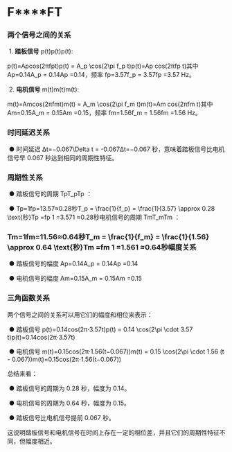# **F****FT**

### **两个信号之间的关系**

​            1.     **踏板信号** p(t)p(t)p(t):

p(t)=Apcos⁡(2πfpt)p(t) = A_p \cos(2\pi f_p t)p(t)=Ap cos(2πfp t)其中 Ap=0.14A_p = 0.14Ap =0.14，频率 fp=3.57f_p = 3.57fp =3.57 Hz。

​            2.     **电机信号** m(t)m(t)m(t):

m(t)=Amcos⁡(2πfmt)m(t) = A_m \cos(2\pi f_m t)m(t)=Am cos(2πfm t)其中 Am=0.15A_m = 0.15Am =0.15，频率 fm=1.56f_m = 1.56fm =1.56 Hz。

### **时间延迟关系**

​                ● 时间延迟 Δt=−0.067\Delta t = -0.067Δt=−0.067 秒，意味着踏板信号比电机信号早 0.067 秒达到相同的周期性特征。

### **周期性关系**

​                ● 踏板信号的周期 TpT_pTp ：

​                ● Tp=1fp=13.57≈0.28秒T_p = \frac{1}{f_p} = \frac{1}{3.57} \approx 0.28 \text{秒}Tp =fp 1 =3.571 ≈0.28秒电机信号的周期 TmT_mTm ：

### **Tm=1fm=11.56≈0.64秒T_m = \frac{1}{f_m} = \frac{1}{1.56} \approx 0.64 \text{秒}Tm =fm 1 =1.561 ≈0.64秒幅度关系**

​                ● 踏板信号的幅度 Ap=0.14A_p = 0.14Ap =0.14

​                ● 电机信号的幅度 Am=0.15A_m = 0.15Am =0.15

### **三角函数关系**

两个信号之间的关系可以用它们的幅度和相位来表示：

​                ● 踏板信号 p(t)=0.14cos⁡(2π⋅3.57t)p(t) = 0.14 \cos(2\pi \cdot 3.57 t)p(t)=0.14cos(2π⋅3.57t)

​                ● 电机信号 m(t)=0.15cos⁡(2π⋅1.56(t−0.067))m(t) = 0.15 \cos(2\pi \cdot 1.56 (t - 0.067))m(t)=0.15cos(2π⋅1.56(t−0.067))

总结来看：

​                ● 踏板信号的周期为 0.28 秒，幅度为 0.14。

​                ● 电机信号的周期为 0.64 秒，幅度为 0.15。

​                ● 踏板信号比电机信号提前 0.067 秒。

这说明踏板信号和电机信号在时间上存在一定的相位差，并且它们的周期性特征不同，但幅度相近。